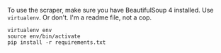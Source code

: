 To use the scraper, make sure you have BeautifulSoup 4 installed. Use
`virtualenv`. Or don't. I'm a readme file, not a cop.

```shell
virtualenv env
source env/bin/activate
pip install -r requirements.txt
```